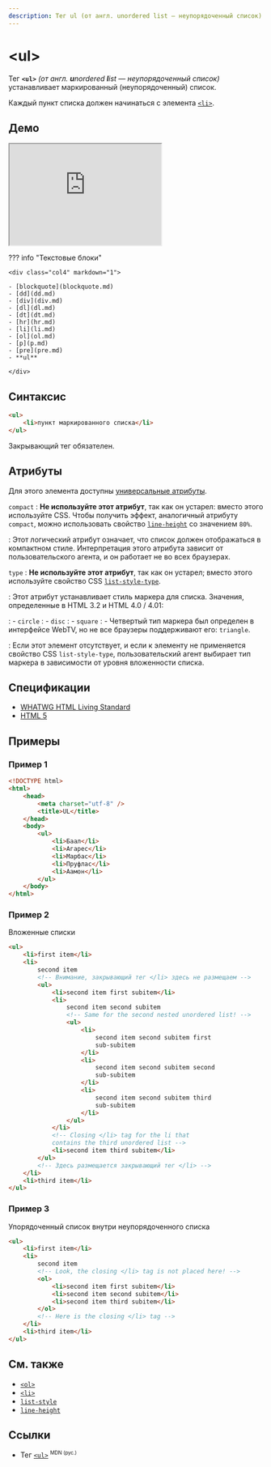 ```yaml
---
description: Тег ul (от англ. unordered list — неупорядоченный список) устанавливает маркированный (неупорядоченный) список
---
```


# &lt;ul&gt;

Тег **`<ul>`** _(от англ. **u**nordered **l**ist — неупорядоченный список)_ устанавливает маркированный (неупорядоченный) список.

Каждый пункт списка должен начинаться с элемента [`<li>`](li.md).

## Демо

<iframe class="interactive is-tabbed-standard-height" height="200" src="https://interactive-examples.mdn.mozilla.net/pages/tabbed/ul.html" title="MDN Web Docs Interactive Example" loading="lazy" data-readystate="complete"></iframe>

??? info "Текстовые блоки"

    <div class="col4" markdown="1">

    - [blockquote](blockquote.md)
    - [dd](dd.md)
    - [div](div.md)
    - [dl](dl.md)
    - [dt](dt.md)
    - [hr](hr.md)
    - [li](li.md)
    - [ol](ol.md)
    - [p](p.md)
    - [pre](pre.md)
    - **ul**

    </div>

## Синтаксис

```html
<ul>
    <li>пункт маркированного списка</li>
</ul>
```

Закрывающий тег обязателен.

## Атрибуты

Для этого элемента доступны [универсальные атрибуты](uni-attr.md).

`compact` : **Не используйте этот атрибут**, так как он устарел: вместо этого используйте CSS. Чтобы получить эффект, аналогичный атрибуту `compact`, можно использовать свойство [`line-height`](../css/line-height.md) со значением `80%`.

: Этот логический атрибут означает, что список должен отображаться в компактном стиле. Интерпретация этого атрибута зависит от пользовательского агента, и он работает не во всех браузерах.

`type` : **Не используйте этот атрибут**, так как он устарел; вместо этого используйте свойство CSS [`list-style-type`](../css/list-style-type.md).

: Этот атрибут устанавливает стиль маркера для списка. Значения, определенные в HTML 3.2 и HTML 4.0 / 4.01:

: - `circle` : - `disc` : - `square` : - Четвертый тип маркера был определен в интерфейсе WebTV, но не все браузеры поддерживают его: `triangle`.

: Если этот элемент отсутствует, и если к элементу не применяется свойство CSS `list-style-type`, пользовательский агент выбирает тип маркера в зависимости от уровня вложенности списка.

## Спецификации

-   [WHATWG HTML Living Standard](https://html.spec.whatwg.org/multipage/grouping-content.html#the-ul-element)
-   [HTML 5](http://www.w3.org/TR/html5/grouping-content.html#the-ul-element)

## Примеры

### Пример 1

```html
<!DOCTYPE html>
<html>
    <head>
        <meta charset="utf-8" />
        <title>UL</title>
    </head>
    <body>
        <ul>
            <li>Баал</li>
            <li>Агарес</li>
            <li>Марбас</li>
            <li>Пруфлас</li>
            <li>Аамон</li>
        </ul>
    </body>
</html>
```

### Пример 2

Вложенные списки

```html
<ul>
    <li>first item</li>
    <li>
        second item
        <!-- Внимание, закрывающий тег </li> здесь не размещаем -->
        <ul>
            <li>second item first subitem</li>
            <li>
                second item second subitem
                <!-- Same for the second nested unordered list! -->
                <ul>
                    <li>
                        second item second subitem first
                        sub-subitem
                    </li>
                    <li>
                        second item second subitem second
                        sub-subitem
                    </li>
                    <li>
                        second item second subitem third
                        sub-subitem
                    </li>
                </ul>
            </li>
            <!-- Closing </li> tag for the li that
            contains the third unordered list -->
            <li>second item third subitem</li>
        </ul>
        <!-- Здесь размещается закрывающий тег </li> -->
    </li>
    <li>third item</li>
</ul>
```

### Пример 3

Упорядоченный список внутри неупорядоченного списка

```html
<ul>
    <li>first item</li>
    <li>
        second item
        <!-- Look, the closing </li> tag is not placed here! -->
        <ol>
            <li>second item first subitem</li>
            <li>second item second subitem</li>
            <li>second item third subitem</li>
        </ol>
        <!-- Here is the closing </li> tag -->
    </li>
    <li>third item</li>
</ul>
```

## См. также

-   [`<ol>`](ol.md)
-   [`<li>`](li.md)
-   [`list-style`](../css/list-style.md)
-   [`line-height`](../css/line-height.md)

## Ссылки

-   Тег [`<ul>`](https://developer.mozilla.org/ru/docs/Web/HTML/Element/ul) <sup><small>MDN (рус.)</small></sup>
